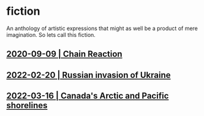 # fiction
An anthology of artistic expressions that might as well be a product of mere imagination. So lets call this fiction.

## [2020-09-09 | Chain Reaction](https://github.com/callthis/fiction/blob/master/chain-reaction.md)

## [2022-02-20 | Russian invasion of Ukraine](https://github.com/callthis/fiction/blob/master/what-if-russia.md)

## [2022-03-16 | Canada's Arctic and Pacific shorelines](https://github.com/callthis/fiction/blob/master/what-if-wars-reach-canada.md)
